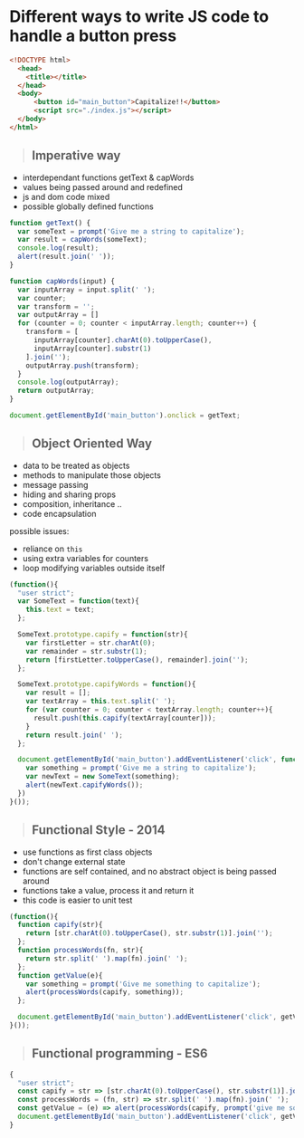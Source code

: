 # Different ways to write JS code to handle a button press
```html
<!DOCTYPE html>
  <head>
    <title></title>
  </head>
  <body>
      <button id="main_button">Capitalize!!</button>
      <script src="./index.js"></script>
  </body>
</html>
```
> ## Imperative way
* interdependant functions getText & capWords
* values being passed around and redefined
* js and dom code mixed
* possible globally defined functions
```javascript
function getText() {
  var someText = prompt('Give me a string to capitalize');
  var result = capWords(someText);
  console.log(result);
  alert(result.join(' '));
}

function capWords(input) {
  var inputArray = input.split(' ');
  var counter;
  var transform = '';
  var outputArray = []
  for (counter = 0; counter < inputArray.length; counter++) {
    transform = [
      inputArray[counter].charAt(0).toUpperCase(),
      inputArray[counter].substr(1)
    ].join('');
    outputArray.push(transform);
  }
  console.log(outputArray);
  return outputArray;
}

document.getElementById('main_button').onclick = getText;
```


> ## Object Oriented Way
* data to be treated as objects
* methods to manipulate those objects
* message passing
* hiding and sharing props
* composition, inheritance ..
* code encapsulation

possible issues:
  - reliance on `this`
  - using extra variables for counters
  - loop modifying variables outside itself
```javascript
(function(){
  "user strict";
  var SomeText = function(text){
    this.text = text;
  };

  SomeText.prototype.capify = function(str){
    var firstLetter = str.charAt(0);
    var remainder = str.substr(1);
    return [firstLetter.toUpperCase(), remainder].join('');
  };

  SomeText.prototype.capifyWords = function(){
    var result = [];
    var textArray = this.text.split(' ');
    for (var counter = 0; counter < textArray.length; counter++){
      result.push(this.capify(textArray[counter]));
    }
    return result.join(' ');
  };

  document.getElementById('main_button').addEventListener('click', function(e){
    var something = prompt('Give me a string to capitalize');
    var newText = new SomeText(something);
    alert(newText.capifyWords());
  })
}());
```

> ## Functional Style - 2014
* use functions as first class objects
* don't change external state
* functions are self contained, and no abstract object is being passed around
* functions take a value, process it and return it
* this code is easier to unit test
```javascript
(function(){
  function capify(str){
    return [str.charAt(0).toUpperCase(), str.substr(1)].join('');
  };
  function processWords(fn, str){
    return str.split(' ').map(fn).join(' ');
  };
  function getValue(e){
    var something = prompt('Give me something to capitalize');
    alert(processWords(capify, something));
  };

  document.getElementById('main_button').addEventListener('click', getValue);
}());
```

> ## Functional programming - ES6

```javascript
{
  "user strict";
  const capify = str => [str.charAt(0).toUpperCase(), str.substr(1)].join('');
  const processWords = (fn, str) => str.split(' ').map(fn).join(' ');
  const getValue = (e) => alert(processWords(capify, prompt('give me something to capitalize')))
  document.getElementById('main_button').addEventListener('click', getValue);
}
```
